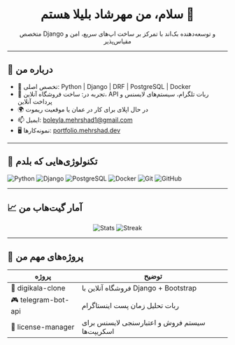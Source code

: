 <h1 align="center">سلام، من مهرشاد بلیلا هستم 👋</h1>

<p align="center">
  متخصص Django و توسعه‌دهنده بک‌اند با تمرکز بر ساخت اپ‌های سریع، امن و مقیاس‌پذیر
</p>

---

## 🧠 درباره من
- 🧰 تخصص اصلی: Python | Django | DRF | PostgreSQL | Docker
- 💼 تجربه در: ساخت فروشگاه آنلاین، API ربات تلگرام، سیستم‌های لایسنس و پرداخت آنلاین
- 🌍 در حال اپلای برای کار در عمان یا موقعیت ریموت
- 📫 ایمیل: boleyla.mehrshad1@gmail.com  
- 🖥️ نمونه‌کارها: [portfolio.mehrshad.dev](http://example.com)

---

## 🔧 تکنولوژی‌هایی که بلدم
![Python](https://img.shields.io/badge/-Python-333333?style=flat&logo=python)
![Django](https://img.shields.io/badge/-Django-092E20?style=flat&logo=django)
![PostgreSQL](https://img.shields.io/badge/-PostgreSQL-336791?style=flat&logo=postgresql)
![Docker](https://img.shields.io/badge/-Docker-2496ED?style=flat&logo=docker)
![Git](https://img.shields.io/badge/-Git-F05032?style=flat&logo=git)
![GitHub](https://img.shields.io/badge/-GitHub-181717?style=flat&logo=github)

---

## 📈 آمار گیت‌هاب من
<p align="center">
  <img src="https://github-readme-stats.vercel.app/api?username=mehrshad-bolila&show_icons=true&theme=tokyonight" alt="Stats" />
  <img src="https://github-readme-streak-stats.herokuapp.com/?user=mehrshad-bolila&theme=tokyonight" alt="Streak" />
</p>

---

## 📂 پروژه‌های مهم من

| پروژه | توضیح |
|-------|-------|
| 🛒 digikala-clone | فروشگاه آنلاین با Django + Bootstrap |
| 🎮 telegram-bot-api | ربات تحلیل زمان پست اینستاگرام |
| 🧾 license-manager | سیستم فروش و اعتبارسنجی لایسنس برای اسکریپت‌ها |
